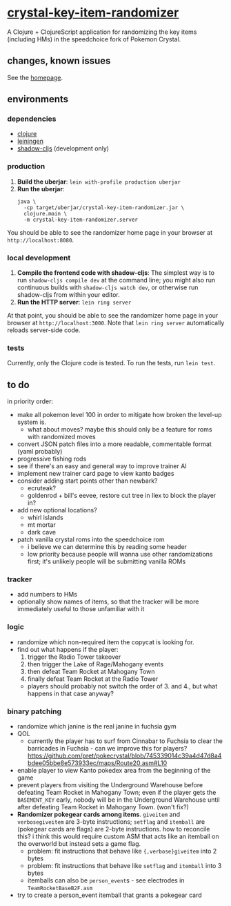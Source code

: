 # [crystal-key-item-randomizer](https://crystal-key-item-randomizer.herokuapp.com/)

A Clojure + ClojureScript application for randomizing the key items
(including HMs) in the speedchoice fork of Pokemon Crystal.

## changes, known issues

See the [homepage](https://crystal-key-item-randomizer.herokuapp.com/).

## environments

### dependencies

* [clojure](https://clojure.org)
* [leiningen](https://leiningen.org)
* [shadow-cljs](http://shadow-cljs.org/) (development only)

### production

1. **Build the uberjar**: `lein with-profile production uberjar`
1. **Run the uberjar**: 
   ```
   java \
     -cp target/uberjar/crystal-key-item-randomizer.jar \
     clojure.main \
     -m crystal-key-item-randomizer.server
   ```

You should be able to see the randomizer home page in your browser at
`http://localhost:8080`.

### local development

1. **Compile the frontend code with shadow-cljs**: The simplest way is
   to run `shadow-cljs compile dev` at the command line; you might
   also run continuous builds with `shadow-cljs watch dev`, or
   otherwise run shadow-cljs from within your editor.
1. **Run the HTTP server**: `lein ring server`

At that point, you should be able to see the randomizer home page in
your browser at `http://localhost:3000`. Note that `lein ring server`
automatically reloads server-side code.

### tests

Currently, only the Clojure code is tested. To run the tests, run
`lein test`.

## to do

in priority order:

- make all pokemon level 100 in order to mitigate how broken the
  level-up system is.
  - what about moves? maybe this should only be a feature for roms
    with randomized moves
- convert JSON patch files into a more readable, commentable format
  (yaml probably)
- progressive fishing rods
- see if there's an easy and general way to improve trainer AI
- implement new trainer card page to view kanto badges
- consider adding start points other than newbark?
  - ecruteak?
  - goldenrod + bill's eevee, restore cut tree in Ilex to block the
    player in?
- add new optional locations?
  - whirl islands
  - mt mortar
  - dark cave
- patch vanilla crystal roms into the speedchoice rom 
  - i believe we can determine this by reading some header
  - low priority because people will wanna use other randomizations
    first; it's unlikely people will be submitting vanilla ROMs

### tracker

- add numbers to HMs
- optionally show names of items, so that the tracker will be more
  immediately useful to those unfamiliar with it

### logic

- randomize which non-required item the copycat is looking for.
- find out what happens if the player:
  1. trigger the Radio Tower takeover
  2. then trigger the Lake of Rage/Mahogany events
  3. then defeat Team Rocket at Mahogany Town
  4. finally defeat Team Rocket at the Radio Tower
  - players should probably not switch the order of 3. and 4., but
    what happens in that case anyway?

### binary patching

- randomize which janine is the real janine in fuchsia gym
- QOL
  - currently the player has to surf from Cinnabar to Fuchsia to clear
    the barricades in Fuchsia - can we improve this for players?
    https://github.com/pret/pokecrystal/blob/745339014c39a4d47d8a4bdee05bbe8e573933ec/maps/Route20.asm#L10
- enable player to view Kanto pokedex area from the beginning of the
  game
- prevent players from visiting the Underground Warehouse before
  defeating Team Rocket in Mahogany Town; even if the player gets the
  `BASEMENT_KEY` early, nobody will be in the Underground Warehouse
  until after defeating Team Rocket in Mahogany Town. (won't fix?)
- **Randomizer pokegear cards among items**. `giveitem` and
  `verbosegiveitem` are 3-byte instructions; `setflag` and `itemball`
  are (pokegear cards are flags) are 2-byte instructions. how to
  reconcile this? i think this would require custom ASM that acts like
  an itemball on the overworld but instead sets a game flag.
  - problem: fit instructions that behave like `{,verbose}giveitem`
    into 2 bytes
  - problem: fit instructions that behave like `setflag` and
    `itemball` into 3 bytes
  - itemballs can also be `person_event`s - see electrodes in
    `TeamRocketBaseB2F.asm`
- try to create a person_event itemball that grants a pokegear card

[pclalv/randomizer-labels]: https://github.com/pclalv/pokecrystal/tree/randomizer-labels
[pclalv/speedchoice]: https://github.com/pclalv/pokecrystal/tree/speedchoice
